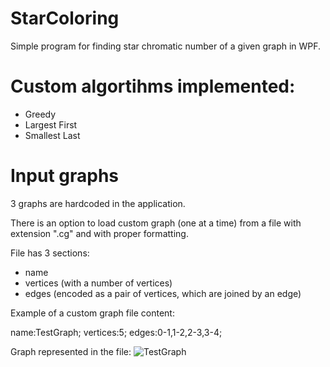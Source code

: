 # StarColoring

Simple program for finding star chromatic number of a given graph in WPF.

# Custom algortihms implemented:
- Greedy
- Largest First
- Smallest Last

# Input graphs
3 graphs are hardcoded in the application.

There is an option to load custom graph (one at a time) from a file with extension ".cg" and with proper formatting.

File has 3 sections:
- name
- vertices (with a number of vertices)
- edges (encoded as a pair of vertices, which are joined by an edge)

Example of a custom graph file content:

name:TestGraph;
vertices:5;
edges:0-1,1-2,2-3,3-4;

Graph represented in the file:
![TestGraph](https://user-images.githubusercontent.com/38260620/120112714-3a668b80-c177-11eb-9f45-97544654b22d.png)

